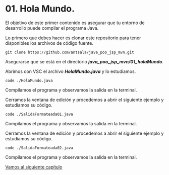 # 01. Hola Mundo.

El objetivo de este primer contenido es asegurar que tu entorno de desarrollo puede compilar el programa Java.

Lo primero que debes hacer es clonar este repositorio para tener disponibles los archivos de código fuente.

```
git clone https://github.com/antsala/java_poo_jsp_mvn.git
```

Asegurarse que se está en el directorio ***java_poo_jsp_mvn/01_holaMundo***.

Abrimos con VSC el archivo ***HolaMundo.java*** y lo estudiamos.
```
code ./HolaMundo.java
```

Compilamos el programa y observamos la salida en la terminal.

Cerramos la ventana de edición y procedemos a abrir el siguiente ejemplo y estudiamos su código.
```
code ./SalidaFormateada01.java
```



Compilamos el programa y observamos la salida en la terminal.

Cerramos la ventana de edición y procedemos a abrir el siguiente ejemplo y estudiamos su código.
```
code ./SalidaFormateada02.java
```

Compilamos el programa y observamos la salida en la terminal.

[Vamos al siguiente capítulo](../02_Variables/_Contenido.md)


